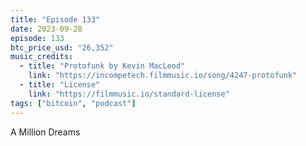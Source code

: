 ```yaml
---
title: "Episode 133"
date: 2023-09-28
episode: 133
btc_price_usd: "26,352"
music_credits:
  - title: "Protofunk by Kevin MacLeod"
    link: "https://incompetech.filmmusic.io/song/4247-protofunk"
  - title: "License"
    link: "https://filmmusic.io/standard-license"
tags: ["bitcoin", "podcast"]
---
```


A Million Dreams